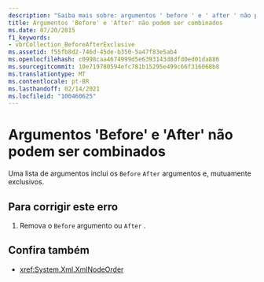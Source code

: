 ```yaml
---
description: "Saiba mais sobre: argumentos ' before ' e ' after ' não podem ser combinados"
title: Argumentos 'Before' e 'After' não podem ser combinados
ms.date: 07/20/2015
f1_keywords:
- vbrCollection_BeforeAfterExclusive
ms.assetid: f55fb8d2-746d-45de-b350-5a47f83e5ab4
ms.openlocfilehash: c0998caa4674999d5e6393143d8dfd0ed01da886
ms.sourcegitcommit: 10e719780594efc781b15295e499c66f316068b8
ms.translationtype: MT
ms.contentlocale: pt-BR
ms.lasthandoff: 02/14/2021
ms.locfileid: "100460625"
---
```

# <a name="before-and-after-arguments-cannot-be-combined"></a>Argumentos 'Before' e 'After' não podem ser combinados

Uma lista de argumentos inclui os `Before` `After` argumentos e, mutuamente exclusivos.  
  
## <a name="to-correct-this-error"></a>Para corrigir este erro  
  
1. Remova o `Before` argumento ou `After` .  
  
## <a name="see-also"></a>Confira também

- <xref:System.Xml.XmlNodeOrder>
